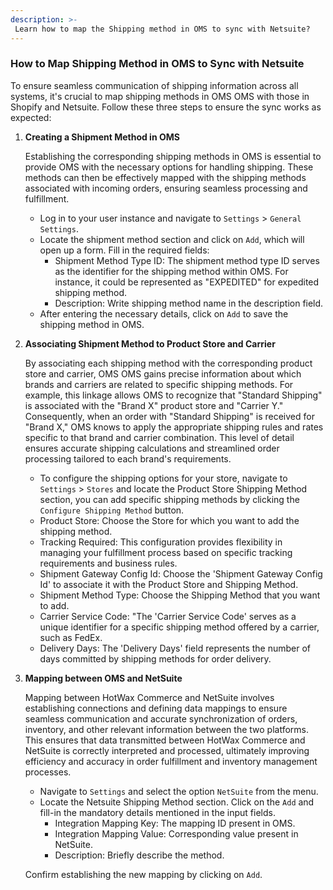 ```yaml
---
description: >-
 Learn how to map the Shipping method in OMS to sync with Netsuite? 
---
```


### How to Map Shipping Method in OMS to Sync with Netsuite

To ensure seamless communication of shipping information across all systems, it's crucial to map shipping methods in OMS OMS with those in Shopify and Netsuite. Follow these three steps to ensure the sync works as expected:

1. **Creating a Shipment Method in OMS**

   Establishing the corresponding shipping methods in OMS is essential to provide OMS with the necessary options for handling shipping. These methods can then be effectively mapped with the shipping methods associated with incoming orders, ensuring seamless processing and fulfillment.

   - Log in to your user instance and navigate to `Settings` > `General Settings`.
   - Locate the shipment method section and click on `Add`, which will open up a form. Fill in the required fields:
     - Shipment Method Type ID: The shipment method type ID serves as the identifier for the shipping method within OMS. For instance, it could be represented as "EXPEDITED" for expedited shipping method.
     - Description: Write shipping method name in the description field.
   - After entering the necessary details, click on `Add` to save the shipping method in OMS.

2. **Associating Shipment Method to Product Store and Carrier**

   By associating each shipping method with the corresponding product store and carrier, OMS OMS gains precise information about which brands and carriers are related to specific shipping methods. For example, this linkage allows OMS to recognize that "Standard Shipping" is associated with the "Brand X" product store and "Carrier Y." Consequently, when an order with "Standard Shipping" is received for "Brand X," OMS knows to apply the appropriate shipping rules and rates specific to that brand and carrier combination. This level of detail ensures accurate shipping calculations and streamlined order processing tailored to each brand's requirements.

   - To configure the shipping options for your store, navigate to `Settings` > `Stores` and locate the Product Store Shipping Method section, you can add specific shipping methods by clicking the `Configure Shipping Method` button.
   - Product Store: Choose the Store for which you want to add the shipping method.
   - Tracking Required: This configuration provides flexibility in managing your fulfillment process based on specific tracking requirements and business rules.
   - Shipment Gateway Config Id: Choose the 'Shipment Gateway Config Id' to associate it with the Product Store and Shipping Method.
   - Shipment Method Type: Choose the Shipping Method that you want to add.
   - Carrier Service Code: "The 'Carrier Service Code' serves as a unique identifier for a specific shipping method offered by a carrier, such as FedEx.
   - Delivery Days: The 'Delivery Days' field represents the number of days committed by shipping methods for order delivery.

3. **Mapping between OMS and NetSuite**

   Mapping between HotWax Commerce and NetSuite involves establishing connections and defining data mappings to ensure seamless communication and accurate synchronization of orders, inventory, and other relevant information between the two platforms. This ensures that data transmitted between HotWax Commerce and NetSuite is correctly interpreted and processed, ultimately improving efficiency and accuracy in order fulfillment and inventory management processes.

   - Navigate to `Settings` and select the option `NetSuite` from the menu.
   - Locate the Netsuite Shipping Method section. Click on the `Add` and fill-in the mandatory details mentioned in the input fields.
     - Integration Mapping Key: The mapping ID present in OMS.
     - Integration Mapping Value: Corresponding value present in NetSuite.
     - Description: Briefly describe the method.

   Confirm establishing the new mapping by clicking on `Add`.

